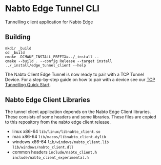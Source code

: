 # Nabto Edge Tunnel CLI
Tunnelling client application for Nabto Edge

## Building

```
mkdir _build
cd _build
cmake -DCMAKE_INSTALL_PREFIX=../_install ..
cmake --build . --config Release --target install
../_install/edge_tunnel_client --help
```

The Nabto Client Edge Tunnel is now ready to pair with a TCP Tunnel
Device. For a step-by-step guide on how to pair with a device see
our
[TCP Tunnelling Quick Start](https://docs.nabto.com/developer/guides/get-started/tunnels/quickstart.html).


## Nabto Edge Client Libraries

The tunnel client application depends on the Nabto Edge Client
libraries. These consists of some headers and some libraries. These
files are copied to this repository from the nabto edge client
release.

  * linux x86-64 `lib/linux/libnabto_client.so`
  * mac x86-64 `lib/macos/libnabto_client.dylib`
  * windows x86-64 `lib/windows/nabto_client.lib` `lib/windows/nabto_client.dll`
  * common headers `include/nabto_client.h` `include/nabto_client_experimental.h`
